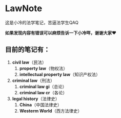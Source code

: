 # LawNote
这是小冷的法学笔记，苦逼法学生QAQ

<strong>如果发现内容有错误可以麻烦告诉一下小冷咩，谢谢大家❤</strong>

## 目前的笔记有：
1. <strong>civil law</strong>（民法）
    1. <strong>property law</strong>（物权法）
    2. <strong>intellectual property law</strong>（知识产权法）
2. <strong>criminal law</strong>（刑法）
    1. <strong>criminal law gi</strong>（总论）
    2. <strong>criminal law cr</strong>（各论）
3. <strong>legal history</strong>（法律史）
    1. <strong>China</strong>（中国法律史）
    2. <strong>Westerm World</strong>（西方法律史）
